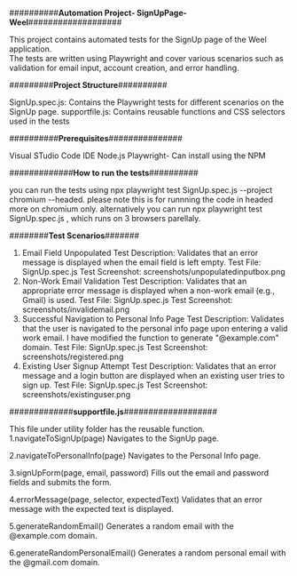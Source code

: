 ##########**Automation Project- SignUpPage-Weel**###################

This project contains automated tests for the SignUp page of the Weel application.    
The tests are written using Playwright and cover various scenarios such as validation for email input, account creation, and error handling.

#########**Project Structure**##########

SignUp.spec.js: Contains the Playwright tests for different scenarios on the SignUp page.
supportfile.js: Contains reusable functions and CSS selectors used in the tests


##########**Prerequisites**###############

Visual STudio Code IDE
Node.js 
Playwright- Can install using the NPM


#############**How to run the tests**##########

you can run the tests using npx playwright test SignUp.spec.js --project chromium --headed. please note this is for runnning the code in headed more on chromium only. 
alternatively you can run npx playwright test SignUp.spec.js , which runs on 3 browsers parellaly. 


########**Test Scenarios**#######

1. Email Field Unpopulated
Test Description: Validates that an error message is displayed when the email field is left empty.
Test File: SignUp.spec.js
Test Screenshot: screenshots/unpopulatedinputbox.png
2. Non-Work Email Validation
Test Description: Validates that an appropriate error message is displayed when a non-work email (e.g., Gmail) is used.
Test File: SignUp.spec.js
Test Screenshot: screenshots/invalidemail.png
3. Successful Navigation to Personal Info Page
Test Description: Validates that the user is navigated to the personal info page upon entering a valid work email. I have modified the function to generate "@example.com" domain. 
Test File: SignUp.spec.js
Test Screenshot: screenshots/registered.png
4. Existing User Signup Attempt
Test Description: Validates that an error message and a login button are displayed when an existing user tries to sign up.
Test File: SignUp.spec.js
Test Screenshot: screenshots/existinguser.png



#############**supportfile.js**###################

This file under utility folder has the reusable function. 
1.navigateToSignUp(page)
Navigates to the SignUp page.

2.navigateToPersonalInfo(page)
Navigates to the Personal Info page.

3.signUpForm(page, email, password)
Fills out the email and password fields and submits the form.

4.errorMessage(page, selector, expectedText)
Validates that an error message with the expected text is displayed.

5.generateRandomEmail()
Generates a random email with the @example.com domain.

6.generateRandomPersonalEmail()
Generates a random personal email with the @gmail.com domain.
